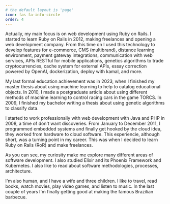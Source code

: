 ```yaml
---
# the default layout is 'page'
icon: fas fa-info-circle
order: 4
---
```


Actually, my main focus is on web development using Ruby on Rails. I started to learn Ruby on Rails in 2012, making freelances and opening a web development company. From this time on I used this technology to develop features for e-commerce, CMS (multibrand), distance learning environment, payment gateway integrations, communication with web services, APIs RESTful for mobile applications, genetics algorithms to trade cryptocurrencies, cache system for external APIs, essay correction powered by OpenAI, dockerization, deploy with kamal, and more.

My last formal education achievement was in 2023, when I finished my master thesis about using machine learning to help to catalog educational objects. In 2010, I made a postgraduate article about using different methods of machine learning to control racing cars in the game TORCS. In 2009, I finished my bachelor writing a thesis about using genetic algorithms to classify data.

I started to work professionally with web development with Java and PHP in 2008, a time of don't want discoveries. From January to December 2011, I programmed embedded systems and finally get hooked by the cloud idea, they worked from hardware to cloud software. This experiencie, although short, was a turning point in my career. This was when I decided to learn Ruby on Rails (RoR) and make freelances.

As you can see, my curiosity make me explore many different areas of software development. I also studied Elixir and its Phoenix Framework and Kubernetes. I also like to read about software methodologies, processes, architecture.

I'm also human, and I have a wife and three children. I like to travel, read books, watch movies, play video games, and listen to music. In the last couple of years I'm finally getting good at making the famous Brazilian barbecue.